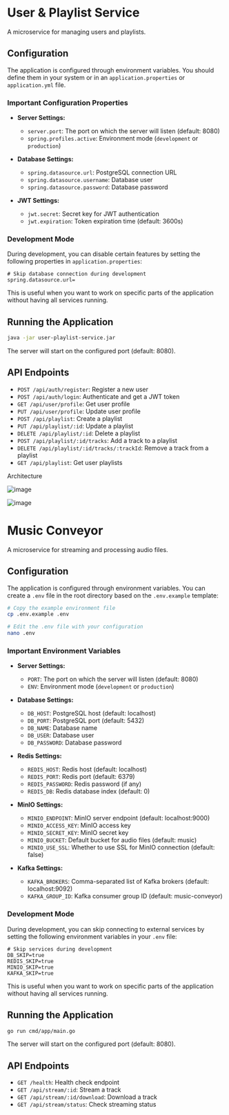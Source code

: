 # User & Playlist Service

A microservice for managing users and playlists.

## Configuration

The application is configured through environment variables. You should define them in your system or in an `application.properties` or `application.yml` file.

### Important Configuration Properties

- **Server Settings:**
  - `server.port`: The port on which the server will listen (default: 8080)
  - `spring.profiles.active`: Environment mode (`development` or `production`)

- **Database Settings:**
  - `spring.datasource.url`: PostgreSQL connection URL
  - `spring.datasource.username`: Database user
  - `spring.datasource.password`: Database password

- **JWT Settings:**
  - `jwt.secret`: Secret key for JWT authentication
  - `jwt.expiration`: Token expiration time (default: 3600s)

### Development Mode

During development, you can disable certain features by setting the following properties in `application.properties`:

```
# Skip database connection during development
spring.datasource.url=
```

This is useful when you want to work on specific parts of the application without having all services running.

## Running the Application

```bash
java -jar user-playlist-service.jar
```

The server will start on the configured port (default: 8080).

## API Endpoints

- `POST /api/auth/register`: Register a new user
- `POST /api/auth/login`: Authenticate and get a JWT token
- `GET /api/user/profile`: Get user profile
- `PUT /api/user/profile`: Update user profile
- `POST /api/playlist`: Create a playlist
- `PUT /api/playlist/:id`: Update a playlist
- `DELETE /api/playlist/:id`: Delete a playlist
- `POST /api/playlist/:id/tracks`: Add a track to a playlist
- `DELETE /api/playlist/:id/tracks/:trackId`: Remove a track from a playlist
- `GET /api/playlist`: Get user playlists



Architecture


![image](https://github.com/user-attachments/assets/1db7990e-71ee-4014-8c94-0c3c9cecb248)

![image](https://github.com/user-attachments/assets/cf6ec9b5-0445-454a-9cbf-c3eb8cdd90f0)



# Music Conveyor

A microservice for streaming and processing audio files.

## Configuration

The application is configured through environment variables. You can create a `.env` file in the root directory based on the `.env.example` template:

```bash
# Copy the example environment file
cp .env.example .env

# Edit the .env file with your configuration
nano .env
```

### Important Environment Variables

- **Server Settings:**
  - `PORT`: The port on which the server will listen (default: 8080)
  - `ENV`: Environment mode (`development` or `production`)

- **Database Settings:**
  - `DB_HOST`: PostgreSQL host (default: localhost)
  - `DB_PORT`: PostgreSQL port (default: 5432)
  - `DB_NAME`: Database name
  - `DB_USER`: Database user
  - `DB_PASSWORD`: Database password

- **Redis Settings:**
  - `REDIS_HOST`: Redis host (default: localhost)
  - `REDIS_PORT`: Redis port (default: 6379)
  - `REDIS_PASSWORD`: Redis password (if any)
  - `REDIS_DB`: Redis database index (default: 0)

- **MinIO Settings:**
  - `MINIO_ENDPOINT`: MinIO server endpoint (default: localhost:9000)
  - `MINIO_ACCESS_KEY`: MinIO access key
  - `MINIO_SECRET_KEY`: MinIO secret key
  - `MINIO_BUCKET`: Default bucket for audio files (default: music)
  - `MINIO_USE_SSL`: Whether to use SSL for MinIO connection (default: false)

- **Kafka Settings:**
  - `KAFKA_BROKERS`: Comma-separated list of Kafka brokers (default: localhost:9092)
  - `KAFKA_GROUP_ID`: Kafka consumer group ID (default: music-conveyor)

### Development Mode

During development, you can skip connecting to external services by setting the following environment variables in your `.env` file:

```
# Skip services during development
DB_SKIP=true
REDIS_SKIP=true
MINIO_SKIP=true
KAFKA_SKIP=true
```

This is useful when you want to work on specific parts of the application without having all services running.

## Running the Application

```bash
go run cmd/app/main.go
```

The server will start on the configured port (default: 8080).

## API Endpoints

- `GET /health`: Health check endpoint
- `GET /api/stream/:id`: Stream a track
- `GET /api/stream/:id/download`: Download a track
- `GET /api/stream/status`: Check streaming status 
